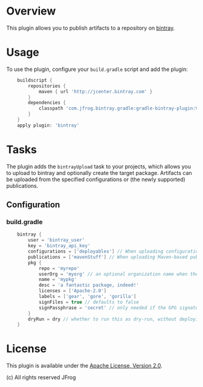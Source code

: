 # Overview
This plugin allows you to publish artifacts to a repository on [bintray](https://bintray.com/).

# Usage
To use the plugin, configure your `build.gradle` script and add the plugin:
```groovy
    buildscript {
        repositories {
            maven { url 'http://jcenter.bintray.com' }
        }
        dependencies {
            classpath 'com.jfrog.bintray.gradle:gradle-bintray-plugin:VERSION'
        }
    }
    apply plugin: 'bintray'
```

# Tasks
The plugin adds the `bintrayUpload` task to your projects, which allows you to upload to bintray and optionally create the target package.
Artifacts can be uploaded from the specified configurations or (the newly supported) publications.

## Configuration

### build.gradle
```groovy
    bintray {
        user = 'bintray_user'
        key = 'bintray_api_key'
        configurations = ['deployables'] // When uploading configuration files
        publications = ['mavenStuff'] // When uploading Maven-based publication files
        pkg {
            repo = 'myrepo'
            userOrg = 'myorg' // an optional organization name when the repo belongs to one of the user's orgs
            name = 'mypkg'
            desc = 'a fantastic package, indeed!'
            licenses = ['Apache-2.0']
            labels = ['gear', 'gore', 'gorilla']
            signFiles = true // defaults to false
            signPassphrase = 'secret' // only needed if the GPG signature you uploaded to Bintray is password protected
        }
        dryRun = dry // whether to run this as dry-run, without deploying
    }
```

# License
This plugin is available under the [Apache License, Version 2.0](http://www.apache.org/licenses/LICENSE-2.0).

(c) All rights reserved JFrog
